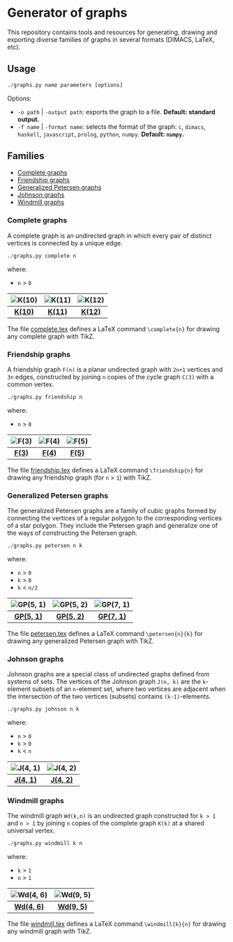 # Generator of graphs

This repository contains tools and resources for generating, drawing and exporting diverse families of graphs in several formats (DIMACS, LaTeX, etc).

## Usage

```python
./graphs.py name parameters [options]
```

Options:

* `-o path` | `-output path`: exports the graph to a file. **Default: standard output.**
* `-f name` | `-format name`: selects the format of the graph: `c`, `dimacs`, `haskell`, `javascript`, `prolog`, `python`, `numpy`. **Default: `numpy`.**

## Families

* [Complete graphs](#complete-graphs)
* [Friendship graphs](#friendship-graphs)
* [Generalized Petersen graphs](#generalized-petersen-graphs)
* [Johnson graphs](#johnson-graphs)
* [Windmill graphs](#windmill-graphs)

### Complete graphs

A complete graph is an undirected graph in which every pair of distinct vertices is connected by a unique edge.

```python
./graphs.py complete n
```
where:
* `n` > `0`

![K(10)](https://raw.githubusercontent.com/jariazavalverde/graphs/master/images/complete-10.png "K(10)") | ![K(11)](https://raw.githubusercontent.com/jariazavalverde/graphs/master/images/complete-11.png "K(11)") | ![K(12)](https://raw.githubusercontent.com/jariazavalverde/graphs/master/images/complete-12.png "K(12)")
:---: | :---: | :---:
[**K(10)**](https://github.com/jariazavalverde/graphs/blob/master/tex/complete.tex) | [**K(11)**](https://github.com/jariazavalverde/graphs/blob/master/tex/complete.tex) | [**K(12)**](https://github.com/jariazavalverde/graphs/blob/master/tex/complete.tex)

The file [complete.tex](https://github.com/jariazavalverde/graphs/blob/master/tex/complete.tex) defines a LaTeX command `\complete{n}` for drawing any complete graph with TikZ.

### Friendship graphs

A friendship graph `F(n)` is a planar undirected graph with `2n+1` vertices and `3n` edges, constructed by joining `n` copies of the cycle graph `C(3)` with a common vertex.

```python
./graphs.py friendship n
```
where:
* `n` > `0`

![F(3)](https://raw.githubusercontent.com/jariazavalverde/graphs/master/images/friendship-3.png "F(3)") | ![F(4)](https://raw.githubusercontent.com/jariazavalverde/graphs/master/images/friendship-4.png "F(4)") | ![F(5)](https://raw.githubusercontent.com/jariazavalverde/graphs/master/images/friendship-5.png "F(5)")
:---: | :---: | :---:
[**F(3)**](https://github.com/jariazavalverde/graphs/blob/master/tex/friendship.tex) | [**F(4)**](https://github.com/jariazavalverde/graphs/blob/master/tex/friendship.tex) | [**F(5)**](https://github.com/jariazavalverde/graphs/blob/master/tex/friendship.tex)

The file [friendship.tex](https://github.com/jariazavalverde/graphs/blob/master/tex/friendship.tex) defines a LaTeX command `\friendship{n}` for drawing any friendship graph (for `n` > `1`) with TikZ.

### Generalized Petersen graphs

The generalized Petersen graphs are a family of cubic graphs formed by connecting the vertices of a regular polygon to the corresponding vertices of a star polygon. They include the Petersen graph and generalize one of the ways of constructing the Petersen graph.

```python
./graphs.py petersen n k
```
where:
* `n` > `0`
* `k` > `0`
* `k` < `n/2`

![GP(5, 1)](https://raw.githubusercontent.com/jariazavalverde/graphs/master/images/petersen-5-1.png "GP(5, 1)") | ![GP(5, 2)](https://raw.githubusercontent.com/jariazavalverde/graphs/master/images/petersen-5-2.png "GP(5, 2)") | ![GP(7, 1)](https://raw.githubusercontent.com/jariazavalverde/graphs/master/images/petersen-7-1.png "GP(7, 1)")
:---: | :---: | :---:
[**GP(5, 1)**](https://github.com/jariazavalverde/graphs/blob/master/tex/petersen.tex) | [**GP(5, 2)**](https://github.com/jariazavalverde/graphs/blob/master/tex/petersen.tex) | [**GP(7, 1)**](https://github.com/jariazavalverde/graphs/blob/master/tex/petersen.tex)

The file [petersen.tex](https://github.com/jariazavalverde/graphs/blob/master/tex/petersen.tex) defines a LaTeX command `\petersen{n}{k}` for drawing any generalized Petersen graph with TikZ.

### Johnson graphs

Johnson graphs are a special class of undirected graphs defined from systems of sets. The vertices of the Johnson graph `J(n, k)` are the `k`-element subsets of an `n`-element set, where two vertices are adjacent when the intersection of the two vertices (subsets) contains `(k-1)`-elements.

```python
./graphs.py johnson n k
```
where:
* `n` > `0`
* `k` > `0`
* `k` < `n`

![J(4, 1)](https://raw.githubusercontent.com/jariazavalverde/graphs/master/images/johnson-4-1.png "J(4, 1)") |![J(4, 2)](https://raw.githubusercontent.com/jariazavalverde/graphs/master/images/johnson-4-2.png "J(4, 2)")
:---: | :---:
[**J(4, 1)**](https://github.com/jariazavalverde/graphs/blob/master/tex/johnson-4-1.tex) | [**J(4, 2)**](https://github.com/jariazavalverde/graphs/blob/master/tex/johnson-4-2.tex)

### Windmill graphs

The windmill graph `Wd(k,n)` is an undirected graph constructed for `k > 1` and `n > 1` by joining `n` copies of the complete graph `K(k)` at a shared universal vertex. 

```python
./graphs.py windmill k n
```
where:
* `k` > `1`
* `n` > `1`

![Wd(4, 6)](https://raw.githubusercontent.com/jariazavalverde/graphs/master/images/windmill-4-6.png "Wd(4, 6)") |![Wd(9, 5)](https://raw.githubusercontent.com/jariazavalverde/graphs/master/images/windmill-9-5.png "Wd(9, 5)")
:---: | :---:
[**Wd(4, 6)**](https://github.com/jariazavalverde/graphs/blob/master/tex/windmill.tex) | [**Wd(9, 5)**](https://github.com/jariazavalverde/graphs/blob/master/tex/windmill.tex)

The file [windmill.tex](https://github.com/jariazavalverde/graphs/blob/master/tex/windmill.tex) defines a LaTeX command `\windmill{k}{n}` for drawing any windmill graph with TikZ.